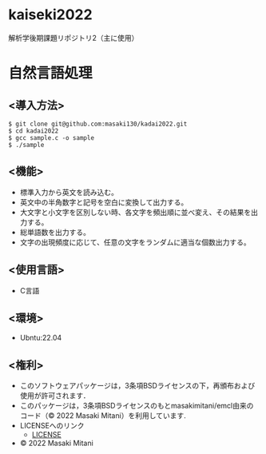 # kaiseki2022
解析学後期課題リポジトリ2（主に使用）

# 自然言語処理
## <導入方法>
```
$ git clone git@github.com:masaki130/kadai2022.git
$ cd kadai2022
$ gcc sample.c -o sample
$ ./sample
```

## <機能>
* 標準入力から英文を読み込む。
* 英文中の半角数字と記号を空白に変換して出力する。
* 大文字と小文字を区別しない時、各文字を頻出順に並べ変え、その結果を出力する。
* 総単語数を出力する。
* 文字の出現頻度に応じて、任意の文字をランダムに適当な個数出力する。
## <使用言語>
* C言語
## <環境>
* Ubntu:22.04
## <権利>
* このソフトウェアパッケージは，3条項BSDライセンスの下，再頒布および使用が許可されます．
* このパッケージは，3条項BSDライセンスのもとmasakimitani/emcl由来のコード（© 2022 Masaki Mitani）を利用しています.
* LICENSEへのリンク
    * [LICENSE](https://github.com/masaki130/kadai2022/blob/main/LICENSE)
* © 2022 Masaki Mitani

